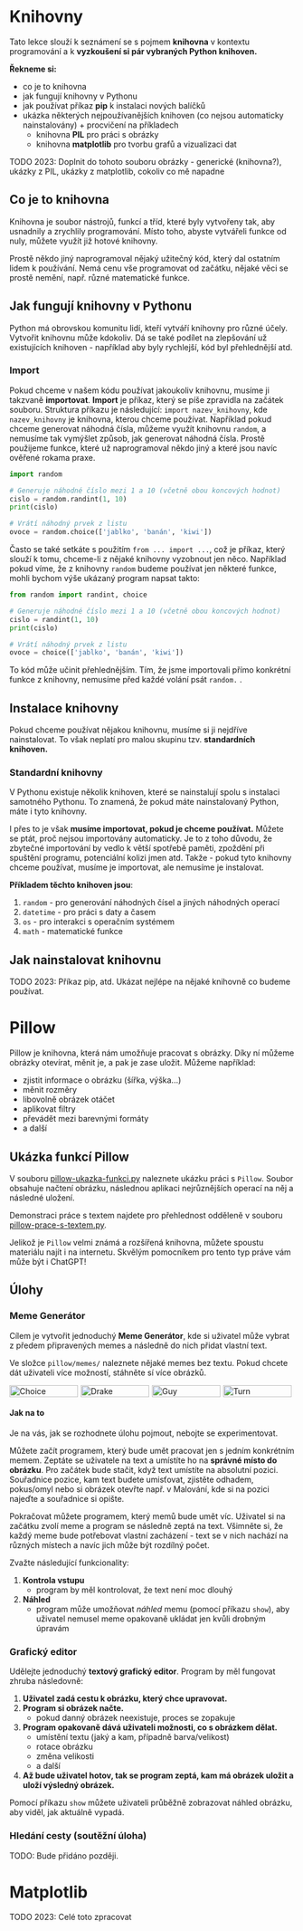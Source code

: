 # Knihovny

Tato lekce slouží k seznámení se s pojmem **knihovna** v kontextu programování a k **vyzkoušení si pár vybraných Python knihoven.** 

**Řekneme si:**
  - co je to knihovna
  - jak fungují knihovny v Pythonu
  - jak používat příkaz **pip** k instalaci nových balíčků
  - ukázka některých nejpoužívanějších knihoven (co nejsou automaticky nainstalovány) + procvičení na příkladech
    - knihovna **PIL** pro práci s obrázky
    - knihovna **matplotlib** pro tvorbu grafů a vizualizaci dat

TODO 2023: Doplnit do tohoto souboru obrázky - generické (knihovna?), ukázky z PIL, ukázky z matplotlib, cokoliv co mě napadne

## Co je to knihovna

Knihovna je soubor nástrojů, funkcí a tříd, které byly vytvořeny tak, aby usnadnily a zrychlily programování.
Místo toho, abyste vytvářeli funkce od nuly, můžete využít již hotové knihovny.

Prostě někdo jiný naprogramoval nějaký užitečný kód, který dal ostatním lidem k používání. Nemá cenu vše programovat od začátku,
nějaké věci se prostě nemění, např. různé matematické funkce.


## Jak fungují knihovny v Pythonu

Python má obrovskou komunitu lidí, kteří vytváří knihovny pro různé účely. Vytvořit knihovnu může kdokoliv.
Dá se také podílet na zlepšování už existujících knihoven - například aby byly rychlejší, kód byl přehlednější atd.

### Import

Pokud chceme v našem kódu používat jakoukoliv knihovnu, musíme ji takzvaně **importovat**. **Import** je příkaz, který
se píše zpravidla na začátek souboru. Struktura příkazu je následující: `import nazev_knihovny`, kde `nazev_knihovny` je knihovna, kterou chceme používat.
Například pokud chceme generovat náhodná čísla, můžeme využít knihovnu `random`, a nemusíme tak vymýšlet způsob, jak generovat náhodná čísla.
Prostě použijeme funkce, které už naprogramoval někdo jiný a které jsou navíc ověřené rokama praxe.

```python
import random

# Generuje náhodné číslo mezi 1 a 10 (včetně obou koncových hodnot)
cislo = random.randint(1, 10)
print(cislo)

# Vrátí náhodný prvek z listu
ovoce = random.choice(['jablko', 'banán', 'kiwi'])
```

Často se také setkáte s použitím `from ... import ...`, což je příkaz, který slouží k tomu, chceme-li z nějaké knihovny vyzobnout jen něco. Například pokud víme, že z knihovny `random`
budeme používat jen některé funkce, mohli bychom výše ukázaný program napsat takto:

```python
from random import randint, choice

# Generuje náhodné číslo mezi 1 a 10 (včetně obou koncových hodnot)
cislo = randint(1, 10)
print(cislo)

# Vrátí náhodný prvek z listu
ovoce = choice(['jablko', 'banán', 'kiwi'])
```

To kód může učinit přehlednějším. Tím, že jsme importovali přímo konkrétní funkce z knihovny, nemusíme před každé volání psát `random.` .

## Instalace knihovny

Pokud chceme používat nějakou knihovnu, musíme si ji nejdříve nainstalovat. To však neplatí pro malou skupinu tzv. **standardních knihoven.**

### Standardní knihovny

V Pythonu existuje několik knihoven, které se nainstalují spolu s instalaci samotného Pythonu. To znamená, že pokud máte nainstalovaný Python, máte i tyto knihovny.

I přes to je však **musíme importovat, pokud je chceme používat.** Můžete se ptát, proč nejsou importovány automaticky. Je to z toho důvodu, že zbytečné
importování by vedlo k větší spotřebě paměti, zpoždění při spuštění programu, potenciální kolizi jmen atd.
Takže - pokud tyto knihovny chceme používat, musíme je importovat, ale nemusíme je instalovat.

**Příkladem těchto knihoven jsou**:
1. `random` - pro generování náhodných čísel a jiných náhodných operací
2. `datetime` - pro práci s daty a časem
3. `os` - pro interakci s operačním systémem
4. `math` - matematické funkce

## Jak nainstalovat knihovnu

TODO 2023: Příkaz pip, atd. Ukázat nejlépe na nějaké knihovně co budeme používat.


# Pillow

Pillow je knihovna, která nám umožňuje pracovat s obrázky. Díky ní můžeme obrázky otevírat, měnit je, a pak je zase uložit. Můžeme například:
- zjistit informace o obrázku (šířka, výška...)
- měnit rozměry
- libovolně obrázek otáčet
- aplikovat filtry
- převádět mezi barevnými formáty
- a další

## Ukázka funkcí Pillow

V souboru [pillow-ukazka-funkci.py](pillow/pillow-ukazka-funkci.py) naleznete ukázku práci s `Pillow`. 
Soubor obsahuje načtení obrázku, následnou aplikaci nejrůznějších operací na něj a následné uložení.

Demonstraci práce s textem najdete pro přehlednost odděleně v souboru [pillow-prace-s-textem.py](pillow/pillow-prace-s-textem.py).

Jelikož je `Pillow` velmi známá a rozšířená knihovna, můžete spoustu materiálu najít i na internetu. 
Skvělým pomocníkem pro tento typ práve vám může být i ChatGPT!

## Úlohy


### Meme Generátor

Cílem je vytvořit jednoduchý **Meme Generátor**, kde si uživatel může vybrat z předem připravených memes a následně do nich přidat vlastní text.

Ve složce `pillow/memes/` naleznete nějaké memes bez textu. Pokud chcete dát uživateli více možností, stáhněte sí více obrázků.

<div style="display: flex; justify-content: space-between;">
    <div style="flex: 1; margin-right: 1%;">
        <img src="pillow/memes/choice.webp" alt="Choice" style="width: 100%; object-fit: cover;">
    </div>
    <div style="flex: 1; margin-right: 1%;">
        <img src="pillow/memes/drake.webp" alt="Drake" style="width: 100%; object-fit: cover;">
    </div>
    <div style="flex: 1; margin-right: 1%;">
        <img src="pillow/memes/looking.webp" alt="Guy" style="width: 100%; object-fit: cover;">
    </div>
    <div style="flex: 1; margin-right: 1%;">
        <img src="pillow/memes/turn.webp" alt="Turn" style="width: 100%; object-fit: cover;">
    </div>
</div>


#### Jak na to

Je na vás, jak se rozhodnete úlohu pojmout, nebojte se experimentovat. 

Můžete začít programem, který bude umět pracovat jen s jedním konkrétním memem. Zeptáte se uživatele na text a umístíte ho na **správné místo do obrázku**.
Pro začátek bude stačit, když text umístíte na absolutní pozici. Souřadnice pozice, kam text budete umisťovat, zjistěte odhadem, pokus/omyl nebo si obrázek otevřte např. v Malování, kde si na pozici najeďte a souřadnice si opište.

Pokračovat můžete programem, který memů bude umět víc. Uživatel si na začátku zvolí meme a program se následně zeptá na text. Všimněte si, že každý meme bude potřebovat vlastní zacházení - text se v nich nachází na různých místech
a navíc jich může být rozdílný počet.

Zvažte následující funkcionality:
1. **Kontrola vstupu**
   - program by měl kontrolovat, že text není moc dlouhý
2. **Náhled**
    - program může umožňovat _náhled_ memu (pomocí příkazu `show`), aby uživatel nemusel meme opakovaně ukládat jen kvůli drobným úpravám


### Grafický editor

Udělejte jednoduchý **textový grafický editor**. Program by měl fungovat zhruba následovně:
1. **Uživatel zadá cestu k obrázku, který chce upravovat.**
2. **Program si obrázek načte.**
   - pokud danný obrázek neexistuje, proces se zopakuje
2. **Program opakovaně dává uživateli možnosti, co s obrázkem dělat.**
   - umístění textu (jaký a kam, případně barva/velikost)
   - rotace obrázku
   - změna velikosti
   - a další
3. **Až bude uživatel hotov, tak se program zeptá, kam má obrázek uložit a uloží výsledný obrázek.**

Pomocí příkazu `show` můžete uživateli průběžně zobrazovat náhled obrázku, aby viděl, jak aktuálně vypadá.

### Hledání cesty (soutěžní úloha)

TODO: Bude přidáno později.

# Matplotlib

TODO 2023: Celé toto zpracovat